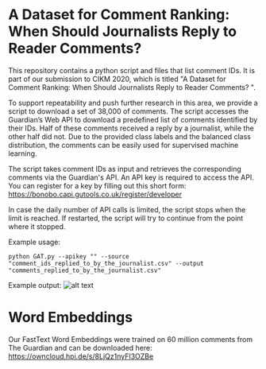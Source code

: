 # A Dataset for Comment Ranking: When Should Journalists Reply to Reader Comments? 

This repository contains a python script and files that list comment IDs.
It is part of our submission to CIKM 2020, which is titled "A Dataset for Comment Ranking: When Should Journalists Reply to Reader Comments? ".

To support repeatability and push further research in this area, we provide a script to download a set of 38,000 of comments. The script accesses the Guardian’s Web API to download a predefined list of comments identified by their IDs. Half of these comments received a reply by a journalist, while the other half did not. Due to the provided class labels and the balanced class distribution, the comments can be easily used for supervised machine learning.

The script takes comment IDs as input and retrieves the corresponding comments via the Guardian's API. 
An API key is required to access the API. You can register for a key by filling out this short form: https://bonobo.capi.gutools.co.uk/register/developer

In case the daily number of API calls is limited, the script stops when the limit is reached. If restarted, the script will try to continue from the point where it stopped.

Example usage:

```python GAT.py --apikey "" --source "comment_ids_replied_to_by_the_journalist.csv" --output "comments_replied_to_by_the_journalist.csv"```

Example output: 
![alt text](example_output.png "Example Output")

# Word Embeddings
Our FastText Word Embeddings were trained on 60 million comments from The Guardian and can be downloaded here: https://owncloud.hpi.de/s/8LjQz1nyFI3OZBe

